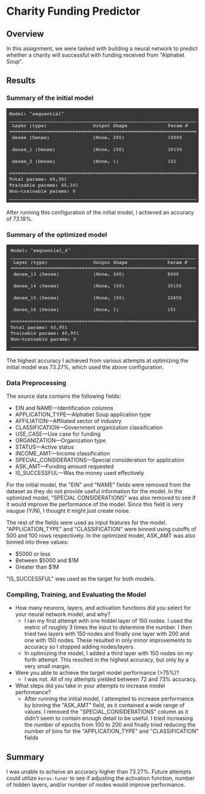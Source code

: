# Charity Funding Predictor

## Overview
In this assignment, we were tasked with building a neural network to predict whether a charity will successful with funding received from "Alphabet Soup". 

## Results
### Summary of the initial model  

!["Initial Model"](Images/initial_model.png)

After running this configuration of the initial model, I achieved an accuracy of 73.18%.

### Summary of the optimized model  

!["Optimized Model"](Images/optimized_model.png)

The highest accuracy I achieved from various attempts at optimizing the initial model was 73.27%, which used the above configuration.

### Data Preprocessing
The source data contains the following fields:
* EIN and NAME—Identification columns
* APPLICATION_TYPE—Alphabet Soup application type
* AFFILIATION—Affiliated sector of industry
* CLASSIFICATION—Government organization classification
* USE_CASE—Use case for funding
* ORGANIZATION—Organization type
* STATUS—Active status
* INCOME_AMT—Income classification
* SPECIAL_CONSIDERATIONS—Special consideration for application
* ASK_AMT—Funding amount requested
* IS_SUCCESSFUL—Was the money used effectively

For the initial model, the "EIN" and "NAME" fields were removed from the dataset as they do not provide useful information for the model. In the optimized model, "SPECIAL CONSIDERATIONS" was also removed to see if it would improve the performance of the model. Since this field is very vaugue (Y/N), I thought it might just create noise.    

The rest of the fields were used as input features for the model. "APPLICATION_TYPE" and "CLASSIFICATION" were binned using cutoffs of 500 and 100 rows respectively. In the optimized model, ASK_AMT was also binned into three values:
* $5000 or less
* Between $5000 and $1M
* Greater than $1M   

"IS_SUCCESSFUL" was used as the target for both models.


### Compiling, Training, and Evaluating the Model
* How many neurons, layers, and activation functions did you select for your neural network model, and why?
    * I ran my first attempt with one hiddel layer of 150 nodes. I used the metric of roughly 3 times the input to determine the number. I then tried two layers with 150 nodes and finally one layer with 200 and one with 150 nodes. These resulted in only minor improvements to accuracy so I stopped adding nodes/layers.
    * In optimizing the model, I added a third layer with 150 nodes on my forth attempt. This resulted in the highest accuracy, but only by a very small margin.
* Were you able to achieve the target model performance (>75%)?
    * I was not. All of my attempts yielded between 72 and 73% accuracy.
* What steps did you take in your attempts to increase model performance?
    * After running the initial model, I attempted to increase performance by binning the "ASK_AMT" field, as it contained a wide range of values. I removed the "SPECIAL_CONSIDERATIONS" column as it didn't seem to contain enough detail to be useful. I tried increasing the number of epochs from 100 to 200 and finally tried reducing the number of bins for the "APPLICATION_TYPE" and "CLASSIFICATION" fields

## Summary

I was unable to acheive an accuracy higher than 73.27%. Future attempts could utilize `keras-tuner` to see if adjusting the activation function, number of hidden layers, and/or number of nodes would improve performance.